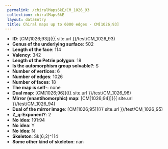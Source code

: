 ```yaml
--- 
 permalink: /chiralMaps6kE/CM_1026_93 
 collection: chiralMaps6kE
 layout: dataEntry
 title: Chiral maps up to 6000 edges - CM[1026;93]
---
```


- **ID**: [CM[1026;93]]({{ site.url }}/test/CM_1026_93)
- **Genus of the underlying surface**: 502
- **Length of the face**: 114
- **Valency**: 342
- **Length of the Petrie polygon**: 18
- **Is the automorphism group solvable?**: S
- **Number of vertices**: 6
- **Number of edges**: 1026
- **Number of faces**: 18
- **The map is self-**: none
- **Dual map**: [CM[1026;96]]({{ site.url }}/test/CM_1026_96)
- **Mirror (enantihomorphic) map**: [CM[1026;94]]({{ site.url }}/test/CM_1026_94)
- **Dual of the mirror image**: [CM[1026;95]]({{ site.url }}/test/CM_1026_95)
- **Z_q-Exponent?**: 2
- **No idea**:  191:94
- **No idea**: Y
- **No idea**: N
- **Skeleton**: Sk(6;2)^114
- **Some other kind of skeleton**: nan
